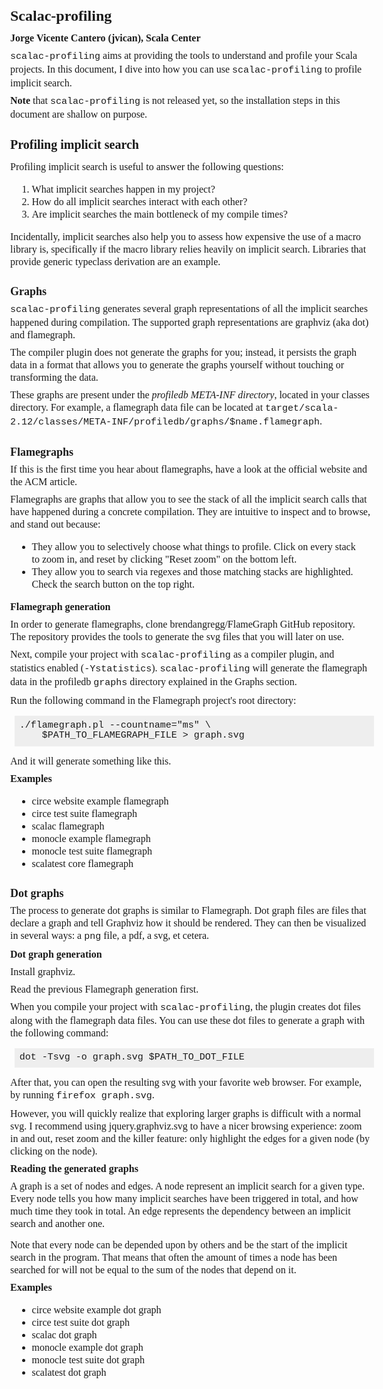 <!DOCTYPE html PUBLIC "-//W3C//DTD XHTML 1.0 Strict//EN" "http://www.w3.org/TR/xhtml1/DTD/xhtml1-strict.dtd"><!--*-markdown-*-->
<html xmlns="http://www.w3.org/1999/xhtml">
<head>
<meta http-equiv="Content-Type" content="text/html; charset=UTF-8">
<title>Scalac-profiling: profile Scala compile times</title>
<style type="text/css">
  body          { font-family: Times New Roman; font-size: 16px;
                  line-height: 125%; width: 36em; margin: 2em; }
  code, pre     { font-family: Input Mono Sans, Courier New, Courier, monospace; }
  blockquote    { font-size: 14px; line-height: 130%; }
  pre           { font-size: 14px; line-height: 120%; }
  code          { font-size: 15px; }
  h1            { font-size: 24px; }
  h2            { font-size: 20px; }
  h3            { font: inherit; font-weight:bold; font-size: 18px; }
  pre           { padding: 1ex; background: #eee; width: 40em; }
  h3            { margin: 1.5em 0 0; }
  ol, ul, pre   { margin: 1em 1ex; }
  ul ul, ol ol  { margin: 0; }
  blockquote    { margin: 1em 4ex; }
  p             { margin: .5em 0 .5em 0; }
  h4            { margin: 0; }
  a             { text-decoration: none; }
  div.smaller   { font-size: 85%; }
  span.smaller  { font-size: 95%; }
</style>
</head>
<body>

# Scalac-profiling

#### Jorge Vicente Cantero ([jvican][]), [Scala Center][]

`scalac-profiling` aims at providing the tools to understand and profile your
Scala projects. In this document, I dive into how you can use `scalac-profiling`
to profile implicit search.

**Note** that `scalac-profiling` is not released yet, so the installation steps
in this document are shallow on purpose.

## Profiling implicit search

Profiling implicit search is useful to answer the following questions:

1. What implicit searches happen in my project?
1. How do all implicit searches interact with each other?
1. Are implicit searches the main bottleneck of my compile times?

Incidentally, implicit searches also help you to assess how expensive the use of
a macro library is, specifically if the macro library relies heavily on implicit
search. Libraries that provide generic typeclass derivation are an example.

### Graphs

`scalac-profiling` generates several graph representations of all the implicit
searches happened during compilation.  The supported graph representations are
[graphviz][] (aka dot) and [flamegraph][].

The compiler plugin does not generate the graphs for you; instead, it persists
the graph data in a format that allows you to generate the graphs yourself
without touching or transforming the data.

These graphs are present under the *profiledb META-INF directory*, located in
your classes directory. For example, a flamegraph data file can be located at
`target/scala-2.12/classes/META-INF/profiledb/graphs/$name.flamegraph`.

### Flamegraphs

If this is the first time you hear about flamegraphs, have a look at the
[official website][flamegraph] and the [ACM article][flamegraph-acm].

Flamegraphs are graphs that allow you to see the stack of all the implicit
search calls that have happened during a concrete compilation.  They are
intuitive to inspect and to browse, and stand out because:

* They allow you to selectively choose what things to profile. Click on every
  stack to zoom in, and reset by clicking "Reset zoom" on the bottom left.
* They allow you to search via regexes and those matching stacks are
  highlighted. Check the search button on the top right.

#### Flamegraph generation

In order to generate flamegraphs, clone [brendangregg/FlameGraph][flamegraph]
GitHub repository. The repository provides the tools to generate the svg files
that you will later on use.

Next, compile your project with `scalac-profiling` as a compiler plugin, and
statistics enabled (`-Ystatistics`). `scalac-profiling` will generate the
flamegraph data in the profiledb `graphs` directory explained in [the Graphs
section](#graphs).

Run the following command in the Flamegraph project's root directory:

    ./flamegraph.pl --countname="ms" \
        $PATH_TO_FLAMEGRAPH_FILE > graph.svg

And it will generate something like [this](circe-integration-flamegraph.svg).

#### Examples

* [circe website example flamegraph](circe-integration-flamegraph.svg)
* [circe test suite flamegraph](circe-test-suite-flamegraph.svg)
* [scalac flamegraph](scalac-flamegraph.svg)
* [monocle example flamegraph](monocle-example-flamegraph.svg)
* [monocle test suite flamegraph](monocle-test-suite-flamegraph.svg)
* [scalatest core flamegraph](scalatest-core-flamegraph.svg)

### Dot graphs

The process to generate dot graphs is similar to Flamegraph. Dot graph files are
files that declare a graph and tell Graphviz how it should be rendered.  They
can then be visualized in several ways: a `png` file, a pdf, a svg, et cetera.

#### Dot graph generation

Install [graphviz][].

Read [the previous Flamegraph generation](#flamegraph-generation) first.

When you compile your project with `scalac-profiling`, the plugin creates dot
files along with the flamegraph data files. You can use these dot files to
generate a graph with the following command:

    dot -Tsvg -o graph.svg $PATH_TO_DOT_FILE

After that, you can open the resulting svg with your favorite web browser. For
example, by running `firefox graph.svg`.

However, you will quickly realize that exploring larger graphs is difficult with
a normal svg. I recommend using [jquery.graphviz.svg][] to have a nicer browsing
experience: zoom in and out, reset zoom and the killer feature: only highlight
the edges for a given node (by clicking on the node).

#### Reading the generated graphs

A graph is a set of nodes and edges. A node represent an implicit search for a
given type. Every node tells you how many implicit searches have been triggered
in total, and how much time they took in total.  An edge represents the
dependency between an implicit search and another one.

> <span class="smaller">
Note that every node can be depended upon by others and be the start of the
implicit search in the program. That means that often the amount of times a node
has been searched for will not be equal to the sum of the nodes that depend on
it.

#### Examples

* [circe website example dot graph](circe-integration.html)
* [circe test suite dot graph](circe-test-suite.html)
* [scalac dot graph](scalac.html)
* [monocle example dot graph](monocle-example.html)
* [monocle test suite dot graph](monocle-test-suite.html)
* [scalatest dot graph](scalatest-core.html)

[graphviz]: http://www.graphviz.org/doc/info/command.html
[flamegraph]: https://github.com/brendangregg/FlameGraph
[flamegraph-acm]: http://queue.acm.org/detail.cfm?id=2927301
[jvican]: https://github.com/jvican
[Scala Center]: https://scala.epfl.ch
[jquery.graphviz.svg]: https://github.com/jvican/jquery.graphviz.svg
